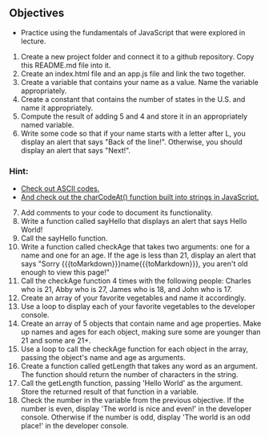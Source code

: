 ## Objectives

* Practice using the fundamentals of JavaScript that were explored in lecture.

01. Create a new project folder and connect it to a github repository. Copy this README.md file into it.
02. Create an index.html file and an app.js file and link the two together.
03. Create a variable that contains your name as a value. Name the variable appropriately.
04. Create a constant that contains the number of states in the U.S. and name it appropriately.
05. Compute the result of adding 5 and 4 and store it in an appropriately named variable.
06. Write some code so that if your name starts with a letter after L, you display an alert that says "Back of the line!". Otherwise, you should display an alert that says "Next!". 
  
### Hint: 
* [Check out ASCII codes.](https://ascii.cl)
* [And check out the charCodeAt() function built into strings in JavaScript.](https://developer.mozilla.org/en-US/docs/Web/JavaScript/Reference/Global_Objects/String/charCodeAt)

07. Add comments to your code to document its functionality.
08. Write a function called sayHello that displays an alert that says Hello World!
09. Call the sayHello function.
010. Write a function called checkAge that takes two arguments: one for a name and one for an age. If the age is less than 21, display an alert that says "Sorry {{{toMarkdown}}}name{{{toMarkdown}}}, you aren't old enough to view this page!"
011. Call the checkAge function 4 times with the following people: Charles who is 21, Abby who is 27, James who is 18, and John who is 17.
012. Create an array of your favorite vegetables and name it accordingly.
013. Use a loop to display each of your favorite vegetables to the developer console.
014. Create an array of 5 objects that contain name and age properties. Make up names and ages for each object, making sure some are younger than 21 and some are 21+.
015. Use a loop to call the checkAge function for each object in the array, passing the object's name and age as arguments.
016. Create a function called getLength that takes any word as an argument. The function should return the number of characters in the string.
017. Call the getLength function, passing 'Hello World' as the argument. Store the returned result of that function in a variable.
018. Check the number in the variable from the previous objective. If the number is even, display 'The world is nice and even!' in the developer console. Otherwise if the number is odd, display 'The world is an odd place!' in the developer console.